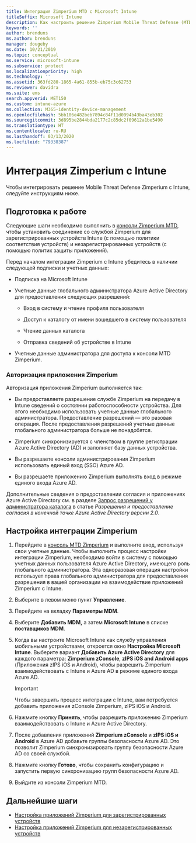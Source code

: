 ```yaml
---
title: Интеграция Zimperium MTD с Microsoft Intune
titleSuffix: Microsoft Intune
description: Как настроить решение Zimperium Mobile Threat Defense (MTD) в Microsoft Intune для управления доступом к корпоративным ресурсам с мобильных устройств
keywords: ''
author: brenduns
ms.author: brenduns
manager: dougeby
ms.date: 10/21/2019
ms.topic: conceptual
ms.service: microsoft-intune
ms.subservice: protect
ms.localizationpriority: high
ms.technology: ''
ms.assetid: 363fd280-1865-4a61-855b-eb75c3c62753
ms.reviewer: davidra
ms.suite: ems
search.appverid: MET150
ms.custom: intune-azure
ms.collection: M365-identity-device-management
ms.openlocfilehash: 5bb106e482beb7894c84f11d0994b43ba43eb302
ms.sourcegitcommit: 3d895be2844bda2177c2c85dc2f09612a1be5490
ms.translationtype: HT
ms.contentlocale: ru-RU
ms.lasthandoff: 03/13/2020
ms.locfileid: "79338387"
---
```

# <a name="integrate-zimperium-with-intune"></a>Интеграция Zimperium с Intune

Чтобы интегрировать решение Mobile Threat Defense Zimperium с Intune, следуйте инструкциям ниже.

## <a name="before-you-begin"></a>Подготовка к работе

Следующие шаги необходимо выполнить в [консоли Zimperium MTD](https://www.zimperium.com/platform), чтобы установить соединение со службой Zimperium для зарегистрированных устройств Intune (с помощью политики соответствия устройств) и незарегистрированных устройств (с помощью политик защиты приложений).

Перед началом интеграции Zimperium с Intune убедитесь в наличии следующей подписки и учетных данных:

- Подписка на Microsoft Intune

- Учетные данные глобального администратора Azure Active Directory для предоставления следующих разрешений:

  - Вход в систему и чтение профиля пользователя

  - Доступ к каталогу от имени вошедшего в систему пользователя

  - Чтение данных каталога

  - Отправка сведений об устройстве в Intune

- Учетные данные администратора для доступа к консоли MTD Zimperium.

### <a name="zimperium-app-authorization"></a>Авторизация приложения Zimperium

Авторизация приложения Zimperium выполняется так:

- Вы предоставляете разрешение службе Zimperium на передачу в Intune сведений о состоянии работоспособности устройства. Для этого необходимо использовать учетные данные глобального администратора. Предоставление разрешений — это разовая операция. После предоставления разрешений учетные данные глобального администратора больше не понадобятся.

- Zimperium синхронизируется с членством в группе регистрации Azure Active Directory (AD) и заполняет базу данных устройства.

- Вы разрешаете консоли администрирования Zimperium использовать единый вход (SSO) Azure AD.

- Вы разрешаете приложению Zimperium выполнять вход в режиме единого входа Azure AD.

Дополнительные сведения о предоставлении согласия и приложениях Azure Active Directory см. в разделе [Запрос разрешений у администратора каталога](https://docs.microsoft.com/azure/active-directory/develop/v2-permissions-and-consent#request-the-permissions-from-a-directory-admin) в статье *Разрешения и предоставление согласия в конечной точке Azure Active Directory версии 2.0*.


## <a name="to-set-up-zimperium-integration"></a>Настройка интеграции Zimperium

1. Перейдите в [консоль MTD Zimperium](https://www.zimperium.com/platform) и выполните вход, используя свои учетные данные. Чтобы выполнить процесс настройки интеграции Zimperium, необходимо войти в систему с помощью учетных данных пользователя Azure Active Directory, имеющего роль глобального администратора. Эта одноразовая операция настройки использует права глобального администратора для предоставления разрешения в вашей организации на взаимодействие приложений Zimperium с Intune. 

2. Выберите в левом меню пункт **Управление**.

3. Перейдите на вкладку **Параметры MDM**.

4. Выберите **Добавить MDM,** а затем **Microsoft Intune** в списке **поставщиков MDM**.

5. Когда вы настроите Microsoft Intune как службу управления мобильными устройствами, откроется окно **Настройка Microsoft Intune**. Выберите вариант **Добавить Azure Active Directory** для каждого параметра: **Zimperium zConsole**, **zIPS iOS and Android apps** (Приложения zIPS iOS и Android), чтобы разрешить Zimperium взаимодействовать с Intune и Azure AD в режиме единого входа Azure AD.

    > [!IMPORTANT]  
    > Чтобы завершить процесс интеграции с Intune, вам потребуется добавить приложения zConsole Zimperium, zIPS iOS и Android.

6. Нажмите кнопку **Принять**, чтобы разрешить приложению Zimperium взаимодействовать с Intune и Azure Active Directory.

7. После добавления приложений **Zimperium zConsole** и **zIPS iOS и Android** в Azure AD добавьте группы безопасности Azure AD. Это позволит Zimperium синхронизировать группу безопасности Azure AD со своей службой.

8. Нажмите кнопку **Готово**, чтобы сохранить конфигурацию и запустить первую синхронизацию групп безопасности Azure AD.

9. Выйдите из консоли Zimperium MTD.

## <a name="next-steps"></a>Дальнейшие шаги

- [Настройка приложений Zimperium для зарегистрированных устройств](mtd-apps-ios-app-configuration-policy-add-assign.md)
- [Настройка приложений Zimperium для незарегистрированных устройств](mtd-add-apps-unenrolled-devices.md)
